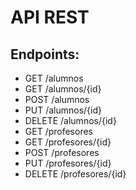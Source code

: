# API REST

## Endpoints:
- GET /alumnos
- GET /alumnos/{id}
- POST /alumnos
- PUT /alumnos/{id}
- DELETE /alumnos/{id}
- GET /profesores
- GET /profesores/{id}
- POST /profesores
- PUT /profesores/{id}
- DELETE /profesores/{id}
